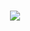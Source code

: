 <h1 align="center">
  <a target="_blank" href="https://github.com/cmpickle">
    <img align="center" src="https://github-readme-stats.vercel.app/api?username=cmpickle&show_icons=true&theme=synthwave&count_private=true&hide=stars" />
  </a>
</h1>
